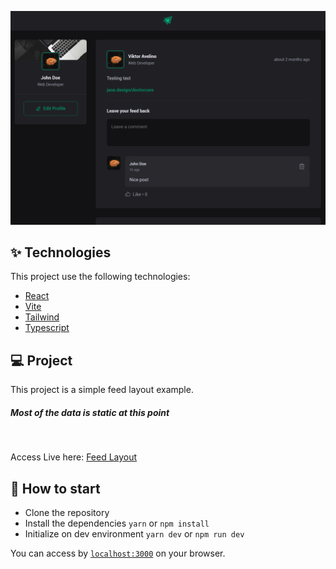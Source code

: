 ![Test Image 1](https://raw.githubusercontent.com/viktoravelino/feed-layout/main/src/assets/screenShot.png)

## ✨ Technologies

This project use the following technologies:

- [React](https://reactjs.org/)
- [Vite](https://vitejs.dev/)
- [Tailwind](https://tailwindcss.com/)
- [Typescript](https://www.typescriptlang.org/)

## 💻 Project

This project is a simple feed layout example.

##### _Most of the data is static at this point_

<br>

Access Live here: [Feed Layout](https://viktoravelino.com/feed-layout/)

## 🚀 How to start

- Clone the repository
- Install the dependencies `yarn` or `npm install`
- Initialize on dev environment `yarn dev` or `npm run dev`

You can access by [`localhost:3000`](http://localhost:3000) on your browser.
